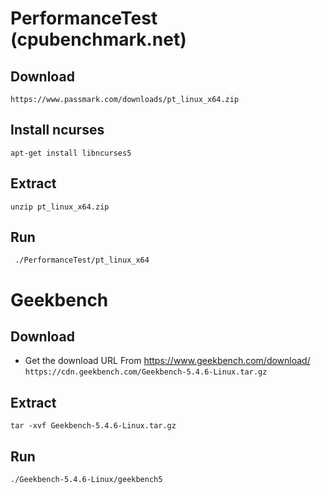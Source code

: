 # PerformanceTest (cpubenchmark.net)
## Download
```https://www.passmark.com/downloads/pt_linux_x64.zip```
## Install ncurses
```apt-get install libncurses5```
## Extract 
```unzip pt_linux_x64.zip```
## Run
``` ./PerformanceTest/pt_linux_x64```

# Geekbench
## Download
* Get the download URL From https://www.geekbench.com/download/
```https://cdn.geekbench.com/Geekbench-5.4.6-Linux.tar.gz```
## Extract
```tar -xvf Geekbench-5.4.6-Linux.tar.gz```
## Run
```
./Geekbench-5.4.6-Linux/geekbench5
```